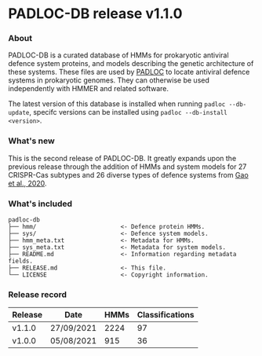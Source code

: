 # PADLOC-DB release v1.1.0

### About

PADLOC-DB is a curated database of HMMs for prokaryotic antiviral defence system proteins, and models describing the genetic architecture of these systems. These files are used by [PADLOC](https://github.com/leightonpayne/padloc) to locate antiviral defence systems in prokaryotic genomes. They can otherwise be used independently with HMMER and related software.

The latest version of this database is installed when running `padloc --db-update`, specifc versions can be installed using `padloc --db-install <version>`.

### What's new

This is the second release of PADLOC-DB. It greatly expands upon the previous release through the addition of HMMs and system models for 27 CRISPR-Cas subtypes and 26 diverse types of defence systems from [Gao et al., 2020](https://doi.org/10/gpsx).

### What's included


```
padloc-db
├── hmm/                        <- Defence protein HMMs.
├── sys/                        <- Defence system models.
├── hmm_meta.txt                <- Metadata for HMMs.
├── sys_meta.txt                <- Metadata for system models.
├── README.md                   <- Information regarding metadata fields.
├── RELEASE.md                  <- This file.
└── LICENSE                     <- Copyright information.
```

### Release record

| Release | Date       | HMMs | Classifications |
| ------- | ---------- | ---- | --------------- |
| v1.1.0  | 27/09/2021 | 2224 | 97              |
| v1.0.0  | 05/08/2021 | 915  | 36              |

